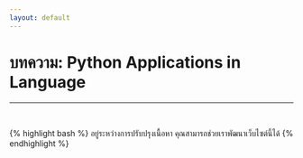 ```yaml
---
layout: default
---
```


# บทความ: Python Applications in Language

---

<br>

{% highlight bash %}
อยู่ระหว่างการปรับปรุงเนื้อหา
คุณสามารถช่วยเราพัฒนาเว็บไซต์นี้ได้
{% endhighlight %}
